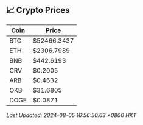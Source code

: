 ## 📈 Crypto Prices

| Coin | Price |
| ---- | ----- |
| BTC | $52466.3437 |
| ETH | $2306.7989 |
| BNB | $442.6193 |
| CRV | $0.2005 |
| ARB | $0.4632 |
| OKB | $31.6805 |
| DOGE | $0.0871 |

_Last Updated: 2024-08-05 16:56:50.63 +0800 HKT_